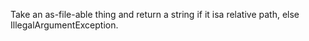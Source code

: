 Take an as-file-able thing and return a string if it isa relative path, else IllegalArgumentException.